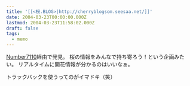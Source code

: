 ```yaml
---
title: '[[<桜.BLOG>|http://cherryblogsom.seesaa.net/]]'
date: 2004-03-23T00:00:00.000Z
lastmod: 2004-03-23T11:58:02.000Z
draft: false
tags:
  - memo
---
```


[Number7110](http://www.myprofile.ne.jp/blog/archive/naito/158)経由で発見。 桜の情報をみんなで持ち寄ろう！という企画みたい。 リアルタイムに開花情報が分かるのはいいなぁ。

トラックバックを使うってのがイマドキ（笑）
